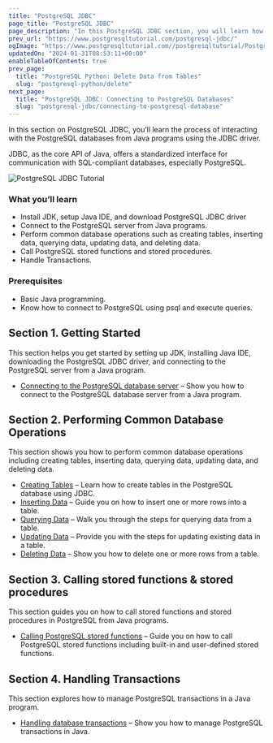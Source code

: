 ```yaml
---
title: "PostgreSQL JDBC"
page_title: "PostgreSQL JDBC"
page_description: "In this PostgreSQL JDBC section, you will learn how to interact with the PostgreSQL databases in Java using the PostgreSQL JDBC driver."
prev_url: "https://www.postgresqltutorial.com/postgresql-jdbc/"
ogImage: "https://www.postgresqltutorial.com//postgresqltutorial/PostgreSQL-JDBC.png"
updatedOn: "2024-01-31T08:53:11+00:00"
enableTableOfContents: true
prev_page: 
  title: "PostgreSQL Python: Delete Data from Tables"
  slug: "postgresql-python/delete"
next_page: 
  title: "PostgreSQL JDBC: Connecting to PostgreSQL Databases"
  slug: "postgresql-jdbc/connecting-to-postgresql-database"
---
```





In this section on PostgreSQL JDBC, you’ll learn the process of interacting with the PostgreSQL databases from Java programs using the JDBC driver.

JDBC, as the core API of Java, offers a standardized interface for communication with SQL\-compliant databases, especially PostgreSQL.


![PostgreSQL JDBC Tutorial](/postgresqltutorial/PostgreSQL-JDBC.jpg?alignright)

### What you’ll learn

* Install JDK, setup Java IDE, and download PostgreSQL JDBC driver
* Connect to the PostgreSQL server from Java programs.
* Perform common database operations such as creating tables, inserting data, querying data, updating data, and deleting data.
* Call PostgreSQL stored functions and stored procedures.
* Handle Transactions.


### Prerequisites

* Basic Java programming.
* Know how to connect to PostgreSQL using psql and execute queries.


## Section 1\. Getting Started

This section helps you get started by setting up JDK, installing Java IDE, downloading the PostgreSQL JDBC driver, and connecting to the PostgreSQL server from a Java program.

* [Connecting to the PostgreSQL database server](postgresql-jdbc/connecting-to-postgresql-database) – Show you how to connect to the PostgreSQL database server from a Java program.

## Section 2\. Performing Common Database Operations

This section shows you how to perform common database operations including creating tables, inserting data, querying data, updating data, and deleting data.

* [Creating Tables](postgresql-jdbc/create-tables) – Learn how to create tables in the PostgreSQL database using JDBC.
* [Inserting Data](postgresql-jdbc/insert) – Guide you on how to insert one or more rows into a table.
* [Querying Data](postgresql-jdbc/query) – Walk you through the steps for querying data from a table.
* [Updating Data](postgresql-jdbc/update) – Provide you with the steps for updating existing data in a table.
* [Deleting Data](postgresql-jdbc/delete) – Show you how to delete one or more rows from a table.

## Section 3\. Calling stored functions \& stored procedures

This section guides you on how to call stored functions and stored procedures in PostgreSQL from Java programs.

* [Calling PostgreSQL stored functions](postgresql-jdbc/call-postgresql-stored-function) – Guide you on how to call PostgreSQL stored functions including built\-in and user\-defined stored functions.

## Section 4\. Handling Transactions

This section explores how to manage PostgreSQL transactions in a Java program.

* [Handling database transactions](postgresql-jdbc/transaction)  – Show you how to manage PostgreSQL transactions in Java.
